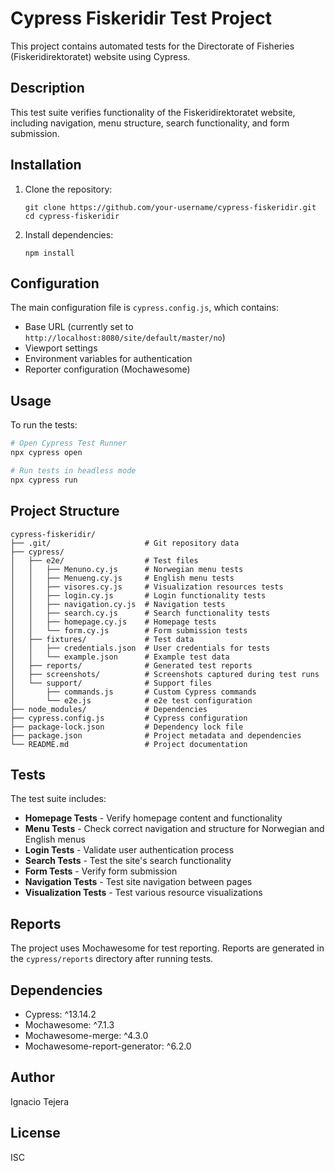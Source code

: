 # Cypress Fiskeridir Test Project

This project contains automated tests for the Directorate of Fisheries (Fiskeridirektoratet) website using Cypress.

## Description

This test suite verifies functionality of the Fiskeridirektoratet website, including navigation, menu structure, search functionality, and form submission.

## Installation

1. Clone the repository:
   ```
   git clone https://github.com/your-username/cypress-fiskeridir.git
   cd cypress-fiskeridir
   ```

2. Install dependencies:
   ```
   npm install
   ```

## Configuration

The main configuration file is `cypress.config.js`, which contains:
- Base URL (currently set to `http://localhost:8080/site/default/master/no`)
- Viewport settings
- Environment variables for authentication
- Reporter configuration (Mochawesome)

## Usage

To run the tests:

```bash
# Open Cypress Test Runner
npx cypress open

# Run tests in headless mode
npx cypress run
```

## Project Structure

```
cypress-fiskeridir/
├── .git/                     # Git repository data
├── cypress/
│   ├── e2e/                  # Test files
│   │   ├── Menuno.cy.js      # Norwegian menu tests
│   │   ├── Menueng.cy.js     # English menu tests
│   │   ├── visores.cy.js     # Visualization resources tests
│   │   ├── login.cy.js       # Login functionality tests
│   │   ├── navigation.cy.js  # Navigation tests
│   │   ├── search.cy.js      # Search functionality tests
│   │   ├── homepage.cy.js    # Homepage tests
│   │   └── form.cy.js        # Form submission tests
│   ├── fixtures/             # Test data
│   │   ├── credentials.json  # User credentials for tests
│   │   └── example.json      # Example test data
│   ├── reports/              # Generated test reports
│   ├── screenshots/          # Screenshots captured during test runs
│   └── support/              # Support files
│       ├── commands.js       # Custom Cypress commands
│       └── e2e.js            # e2e test configuration
├── node_modules/             # Dependencies
├── cypress.config.js         # Cypress configuration
├── package-lock.json         # Dependency lock file
├── package.json              # Project metadata and dependencies
└── README.md                 # Project documentation
```

## Tests

The test suite includes:

- **Homepage Tests** - Verify homepage content and functionality
- **Menu Tests** - Check correct navigation and structure for Norwegian and English menus
- **Login Tests** - Validate user authentication process 
- **Search Tests** - Test the site's search functionality
- **Form Tests** - Verify form submission
- **Navigation Tests** - Test site navigation between pages
- **Visualization Tests** - Test various resource visualizations

## Reports

The project uses Mochawesome for test reporting. Reports are generated in the `cypress/reports` directory after running tests.

## Dependencies

- Cypress: ^13.14.2
- Mochawesome: ^7.1.3
- Mochawesome-merge: ^4.3.0
- Mochawesome-report-generator: ^6.2.0

## Author

Ignacio Tejera

## License

ISC 